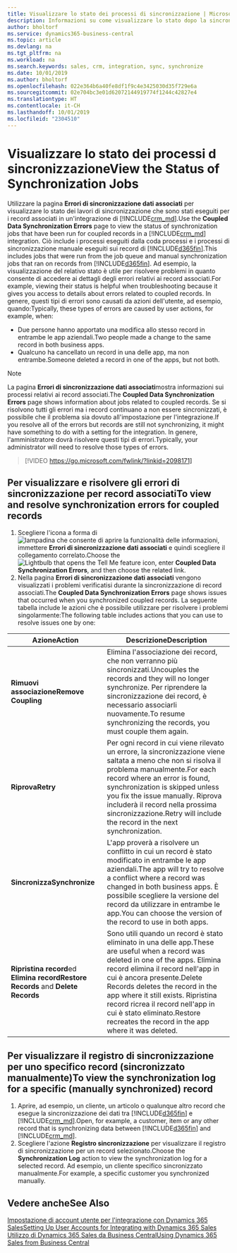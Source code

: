 ```yaml
---
title: Visualizzare lo stato dei processi di sincronizzazione | Microsoft Docs
description: Informazioni su come visualizzare lo stato dopo la sincronizzazione di record associati.
author: bholtorf
ms.service: dynamics365-business-central
ms.topic: article
ms.devlang: na
ms.tgt_pltfrm: na
ms.workload: na
ms.search.keywords: sales, crm, integration, sync, synchronize
ms.date: 10/01/2019
ms.author: bholtorf
ms.openlocfilehash: 022e364b6a40fe8df1f9c4e3425030d35f729e6a
ms.sourcegitcommit: 02e704bc3e01d62072144919774f1244c42827e4
ms.translationtype: HT
ms.contentlocale: it-CH
ms.lasthandoff: 10/01/2019
ms.locfileid: "2304510"
---
```

# <a name="view-the-status-of-synchronization-jobs"></a><span data-ttu-id="fac82-103">Visualizzare lo stato dei processi d sincronizzazione</span><span class="sxs-lookup"><span data-stu-id="fac82-103">View the Status of Synchronization Jobs</span></span>
<span data-ttu-id="fac82-104">Utilizzare la pagina **Errori di sincronizzazione dati associati** per visualizzare lo stato dei lavori di sincronizzazione che sono stati eseguiti per i record associati in un'integrazione di [!INCLUDE[crm_md](includes/crm_md.md)].</span><span class="sxs-lookup"><span data-stu-id="fac82-104">Use the **Coupled Data Synchronization Errors** page to view the status of synchronization jobs that have been run for coupled records in a [!INCLUDE[crm_md](includes/crm_md.md)] integration.</span></span> <span data-ttu-id="fac82-105">Ciò include i processi eseguiti dalla coda processi e i processi di sincronizzazione manuale eseguiti sui record di [!INCLUDE[d365fin](includes/d365fin_md.md)].</span><span class="sxs-lookup"><span data-stu-id="fac82-105">This includes jobs that were run from the job queue and manual synchronization jobs that ran on records from [!INCLUDE[d365fin](includes/d365fin_md.md)].</span></span> <span data-ttu-id="fac82-106">Ad esempio, la visualizzazione del relativo stato è utile per risolvere problemi in quanto consente di accedere ai dettagli degli errori relativi ai record associati.</span><span class="sxs-lookup"><span data-stu-id="fac82-106">For example, viewing their status is helpful when troubleshooting because it gives you access to details about errors related to coupled records.</span></span> <span data-ttu-id="fac82-107">In genere, questi tipi di errori sono causati da azioni dell'utente, ad esempio, quando:</span><span class="sxs-lookup"><span data-stu-id="fac82-107">Typically, these types of errors are caused by user actions, for example, when:</span></span>  

* <span data-ttu-id="fac82-108">Due persone hanno apportato una modifica allo stesso record in entrambe le app aziendali.</span><span class="sxs-lookup"><span data-stu-id="fac82-108">Two people made a change to the same record in both business apps.</span></span>
* <span data-ttu-id="fac82-109">Qualcuno ha cancellato un record in una delle app, ma non entrambe.</span><span class="sxs-lookup"><span data-stu-id="fac82-109">Someone deleted a record in one of the apps, but not both.</span></span>

> [!Note]
> <span data-ttu-id="fac82-110">La pagina **Errori di sincronizzazione dati associati**mostra informazioni sui processi relativi ai record associati.</span><span class="sxs-lookup"><span data-stu-id="fac82-110">The **Coupled Data Synchronization Errors** page shows information about jobs related to coupled records.</span></span> <span data-ttu-id="fac82-111">Se si risolvono tutti gli errori ma i record continuano a non essere sincronizzati, è possibile che il problema sia dovuto all'impostazione per l'integrazione.</span><span class="sxs-lookup"><span data-stu-id="fac82-111">If you resolve all of the errors but records are still not synchronizing, it might have something to do with a setting for the integration.</span></span> <span data-ttu-id="fac82-112">In genere, l'amministratore dovrà risolvere questi tipi di errori.</span><span class="sxs-lookup"><span data-stu-id="fac82-112">Typically, your administrator will need to resolve those types of errors.</span></span>   

> [!VIDEO https://go.microsoft.com/fwlink/?linkid=2098171]

## <a name="to-view-and-resolve-synchronization-errors-for-coupled-records"></a><span data-ttu-id="fac82-113">Per visualizzare e risolvere gli errori di sincronizzazione per record associati</span><span class="sxs-lookup"><span data-stu-id="fac82-113">To view and resolve synchronization errors for coupled records</span></span>
1. <span data-ttu-id="fac82-114">Scegliere l'icona a forma di ![lampadina che consente di aprire la funzionalità delle informazioni](media/ui-search/search_small.png "Informazioni sull'operazione che si desidera eseguire"), immettere **Errori di sincronizzazione dati associati** e quindi scegliere il collegamento correlato.</span><span class="sxs-lookup"><span data-stu-id="fac82-114">Choose the ![Lightbulb that opens the Tell Me feature](media/ui-search/search_small.png "Tell me what you want to do") icon, enter **Coupled Data Synchronization Errors**, and then choose the related link.</span></span>
2. <span data-ttu-id="fac82-115">Nella pagina **Errori di sincronizzazione dati associati** vengono visualizzati i problemi verificatisi durante la sincronizzazione di record associati.</span><span class="sxs-lookup"><span data-stu-id="fac82-115">The **Coupled Data Synchronization Errors** page shows issues that occurred when you synchronized coupled records.</span></span> <span data-ttu-id="fac82-116">La seguente tabella include le azioni che è possibile utilizzare per risolvere i problemi singolarmente:</span><span class="sxs-lookup"><span data-stu-id="fac82-116">The following table includes actions that you can use to resolve issues one by one:</span></span>

|<span data-ttu-id="fac82-117">Azione</span><span class="sxs-lookup"><span data-stu-id="fac82-117">Action</span></span>|<span data-ttu-id="fac82-118">Descrizione</span><span class="sxs-lookup"><span data-stu-id="fac82-118">Description</span></span>|
|----|----|
|<span data-ttu-id="fac82-119">**Rimuovi associazione**</span><span class="sxs-lookup"><span data-stu-id="fac82-119">**Remove Coupling**</span></span>|<span data-ttu-id="fac82-120">Elimina l'associazione dei record, che non verranno più sincronizzati.</span><span class="sxs-lookup"><span data-stu-id="fac82-120">Uncouples the records and they will no longer synchronize.</span></span> <span data-ttu-id="fac82-121">Per riprendere la sincronizzazione dei record, è necessario associarli nuovamente.</span><span class="sxs-lookup"><span data-stu-id="fac82-121">To resume synchronizing the records, you must couple them again.</span></span>|
|<span data-ttu-id="fac82-122">**Riprova**</span><span class="sxs-lookup"><span data-stu-id="fac82-122">**Retry**</span></span>|<span data-ttu-id="fac82-123">Per ogni record in cui viene rilevato un errore, la sincronizzazione viene saltata a meno che non si risolva il problema manualmente.</span><span class="sxs-lookup"><span data-stu-id="fac82-123">For each record where an error is found, synchronization is skipped unless you fix the issue manually.</span></span> <span data-ttu-id="fac82-124">Riprova includerà il record nella prossima sincronizzazione.</span><span class="sxs-lookup"><span data-stu-id="fac82-124">Retry will include the record in the next synchronization.</span></span>|
|<span data-ttu-id="fac82-125">**Sincronizza**</span><span class="sxs-lookup"><span data-stu-id="fac82-125">**Synchronize**</span></span>|<span data-ttu-id="fac82-126">L'app proverà a risolvere un conflitto in cui un record è stato modificato in entrambe le app aziendali.</span><span class="sxs-lookup"><span data-stu-id="fac82-126">The app will try to resolve a conflict where a record was changed in both business apps.</span></span> <span data-ttu-id="fac82-127">È possibile scegliere la versione del record da utilizzare in entrambe le app.</span><span class="sxs-lookup"><span data-stu-id="fac82-127">You can choose the version of the record to use in both apps.</span></span>|
|<span data-ttu-id="fac82-128">**Ripristina record**ed **Elimina record**</span><span class="sxs-lookup"><span data-stu-id="fac82-128">**Restore Records** and **Delete Records**</span></span>|<span data-ttu-id="fac82-129">Sono utili quando un record è stato eliminato in una delle app.</span><span class="sxs-lookup"><span data-stu-id="fac82-129">These are useful when a record was deleted in one of the apps.</span></span> <span data-ttu-id="fac82-130">Elimina record elimina il record nell'app in cui è ancora presente.</span><span class="sxs-lookup"><span data-stu-id="fac82-130">Delete Records deletes the record in the app where it still exists.</span></span> <span data-ttu-id="fac82-131">Ripristina record ricrea il record nell'app in cui è stato eliminato.</span><span class="sxs-lookup"><span data-stu-id="fac82-131">Restore recreates the record in the app where it was deleted.</span></span>|

## <a name="to-view-the-synchronization-log-for-a-specific-manually-synchronized-record"></a><span data-ttu-id="fac82-132">Per visualizzare il registro di sincronizzazione per uno specifico record (sincronizzato manualmente)</span><span class="sxs-lookup"><span data-stu-id="fac82-132">To view the synchronization log for a specific (manually synchronized) record</span></span>
1. <span data-ttu-id="fac82-133">Aprire, ad esempio, un cliente, un articolo o qualunque altro record che esegue la sincronizzazione dei dati tra [!INCLUDE[d365fin](includes/d365fin_md.md)] e [!INCLUDE[crm_md](includes/crm_md.md)].</span><span class="sxs-lookup"><span data-stu-id="fac82-133">Open, for example, a customer, item or any other record that is synchronizing data between [!INCLUDE[d365fin](includes/d365fin_md.md)] and [!INCLUDE[crm_md](includes/crm_md.md)].</span></span>
2. <span data-ttu-id="fac82-134">Scegliere l'azione **Registro sincronizzazione** per visualizzare il registro di sincronizzazione per un record selezionato.</span><span class="sxs-lookup"><span data-stu-id="fac82-134">Choose the **Synchronization Log** action to view the synchronization log for a selected record.</span></span> <span data-ttu-id="fac82-135">Ad esempio, un cliente specifico sincronizzato manualmente.</span><span class="sxs-lookup"><span data-stu-id="fac82-135">For example, a specific customer you synchronized manually.</span></span>

## <a name="see-also"></a><span data-ttu-id="fac82-136">Vedere anche</span><span class="sxs-lookup"><span data-stu-id="fac82-136">See Also</span></span>  
[<span data-ttu-id="fac82-137">Impostazione di account utente per l'integrazione con Dynamics 365 Sales</span><span class="sxs-lookup"><span data-stu-id="fac82-137">Setting Up User Accounts for Integrating with Dynamics 365 Sales</span></span>](admin-setting-up-integration-with-dynamics-sales.md)  
[<span data-ttu-id="fac82-138">Utilizzo di Dynamics 365 Sales da Business Central</span><span class="sxs-lookup"><span data-stu-id="fac82-138">Using Dynamics 365 Sales from Business Central</span></span>](marketing-integrate-dynamicscrm.md)
